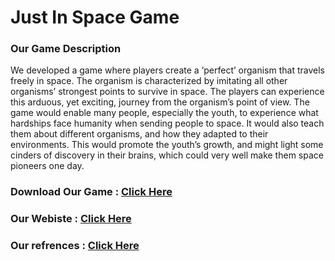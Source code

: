 # Just In Space Game

### Our Game Description
We developed a game where players create a ‘perfect’ organism that travels freely in space. The organism is characterized by imitating all other organisms’ strongest points to survive in space. The players can experience this arduous, yet exciting, journey from the organism’s point of view. The game would enable many people, especially the youth, to experience what hardships face humanity when sending people to space. It would also teach them about different organisms, and how they adapted to their environments. This would promote the youth’s growth, and might light some cinders of discovery in their brains, which could very well make them space pioneers one day. 

### Download Our Game :  <a href="https://drive.google.com/drive/u/0/folders/1SCim1bsv0Ey456DrtG_lfRupzqNnjQGE" target="_blank">Click Here</a>
### Our Webiste :  <a href="https://youssef-ashraf71.github.io/Just-in-space/" target="_blank">Click Here</a>
### Our refrences :  <a href="" target="_blank">Click Here</a>

